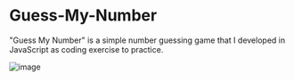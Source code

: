 # Guess-My-Number

"Guess My Number" is a simple number guessing game that I developed in JavaScript as coding exercise to practice.

![image](https://user-images.githubusercontent.com/65421302/98184077-5abeb800-1ebe-11eb-9ac5-661df26b663d.png)
